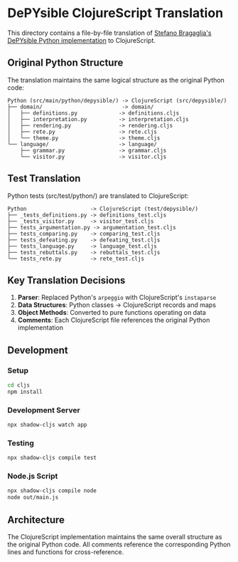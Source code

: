 # DePYsible ClojureScript Translation

This directory contains a file-by-file translation of [Stefano Bragaglia's DePYsible Python implementation](https://github.com/stefano-bragaglia/DePYsible) to ClojureScript.

## Original Python Structure

The translation maintains the same logical structure as the original Python code:

```
Python (src/main/python/depysible/) -> ClojureScript (src/depysible/)
├── domain/                         -> domain/
│   ├── definitions.py             -> definitions.cljs
│   ├── interpretation.py          -> interpretation.cljs  
│   ├── rendering.py               -> rendering.cljs
│   ├── rete.py                    -> rete.cljs
│   └── theme.py                   -> theme.cljs
└── language/                      -> language/
    ├── grammar.py                 -> grammar.cljs
    └── visitor.py                 -> visitor.cljs
```

## Test Translation

Python tests (src/test/python/) are translated to ClojureScript:

```
Python                    -> ClojureScript (test/depysible/)
├── _tests_definitions.py -> definitions_test.cljs
├── _tests_visitor.py     -> visitor_test.cljs
├── tests_argumentation.py -> argumentation_test.cljs
├── tests_comparing.py    -> comparing_test.cljs
├── tests_defeating.py    -> defeating_test.cljs
├── tests_language.py     -> language_test.cljs
├── tests_rebuttals.py    -> rebuttals_test.cljs
└── tests_rete.py         -> rete_test.cljs
```

## Key Translation Decisions

1. **Parser**: Replaced Python's `arpeggio` with ClojureScript's `instaparse`
2. **Data Structures**: Python classes -> ClojureScript records and maps
3. **Object Methods**: Converted to pure functions operating on data
4. **Comments**: Each ClojureScript file references the original Python implementation

## Development

### Setup
```bash
cd cljs
npm install
```

### Development Server
```bash
npx shadow-cljs watch app
```

### Testing
```bash
npx shadow-cljs compile test
```

### Node.js Script
```bash
npx shadow-cljs compile node
node out/main.js
```

## Architecture

The ClojureScript implementation maintains the same overall structure as the original Python code. All comments reference the corresponding Python lines and functions for cross-reference. 
